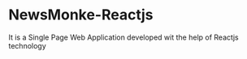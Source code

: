 # NewsMonke-Reactjs
It is a Single Page Web Application developed wit the help of Reactjs technology 
